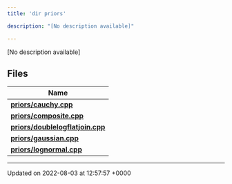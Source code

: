 ```yaml
---
title: 'dir priors'

description: "[No description available]"

---
```







[No description available]

## Files

| Name           |
| -------------- |
| **[priors/cauchy.cpp](/documentation/code/main/files/cauchy_8cpp/#file-cauchy.cpp)**  |
| **[priors/composite.cpp](/documentation/code/main/files/composite_8cpp/#file-composite.cpp)**  |
| **[priors/doublelogflatjoin.cpp](/documentation/code/main/files/doublelogflatjoin_8cpp/#file-doublelogflatjoin.cpp)**  |
| **[priors/gaussian.cpp](/documentation/code/main/files/gaussian_8cpp/#file-gaussian.cpp)**  |
| **[priors/lognormal.cpp](/documentation/code/main/files/lognormal_8cpp/#file-lognormal.cpp)**  |






-------------------------------

Updated on 2022-08-03 at 12:57:57 +0000
